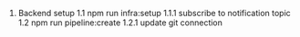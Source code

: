 1. Backend setup
1.1 npm run infra:setup
1.1.1 subscribe to notification topic
1.2 npm run pipeline:create
1.2.1 update git connection

